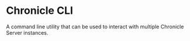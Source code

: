 # Chronicle CLI
A command line utility that can be used to interact with multiple Chronicle Server instances.